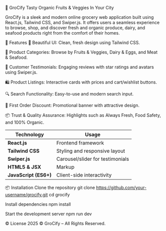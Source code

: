 🛒 GroCify
Tasty Organic Fruits & Veggies In Your City

GroCify is a sleek and modern online grocery web application built using React.js, Tailwind CSS, and Swiper.js. It offers users a seamless experience to browse, shop, and discover fresh and organic produce, dairy, and seafood products right from the comfort of their homes.

🚀 Features
🍎 Beautiful UI: Clean, fresh design using Tailwind CSS.

🧺 Product Categories: Browse by Fruits & Veggies, Dairy & Eggs, and Meat & Seafood.

💬 Customer Testimonials: Engaging reviews with star ratings and avatars using Swiper.js.

🛍️ Product Listings: Interactive cards with prices and cart/wishlist buttons.

🔍 Search Functionality: Easy-to-use and modern search input.

🎁 First Order Discount: Promotional banner with attractive design.

📦 Trust & Quality Assurance: Highlights such as Always Fresh, Food Safety, and 100% Organic.

| Technology            | Usage                            |
| --------------------- | -------------------------------- |
| **React.js**          | Frontend framework               |
| **Tailwind CSS**      | Styling and responsive layout    |
| **Swiper.js**         | Carousel/slider for testimonials |
| **HTML5 & JSX**       | Markup                           |
| **JavaScript (ES6+)** | Client-side interactivity        |


📦 Installation
Clone the repository
git clone https://github.com/your-username/grocify.git
cd grocify

Install dependencies
npm install

Start the development server
npm run dev

©️ License
2025 © GroCify – All Rights Reserved.


